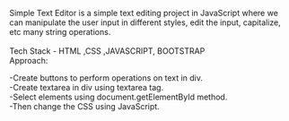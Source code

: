 Simple Text Editor is a simple text editing project in JavaScript where we can manipulate the user input in different styles, edit the input, capitalize, etc many string operations. 
<br>
<br>
Tech Stack - HTML ,CSS ,JAVASCRIPT, BOOTSTRAP <br>
Approach:

-Create buttons to perform operations on text in div.<br>
-Create textarea in div using textarea tag.<br>
-Select elements using document.getElementById method.<br>
-Then change the CSS using JavaScript.
